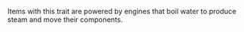 Items with this trait are powered by engines that boil water to produce steam and move their components.